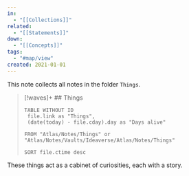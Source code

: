 ```yaml
---
in:
  - "[[Collections]]"
related:
  - "[[Statements]]"
down:
  - "[[Concepts]]"
tags:
  - "#map/view"
created: 2021-01-01
---
```

This note collects all notes in the folder `Things`.

> [!waves]+ ## Things
> ```dataview
> TABLE WITHOUT ID
>  file.link as "Things",
>  (date(today) - file.cday).day as "Days alive"
>  
> FROM "Atlas/Notes/Things" or "Atlas/Notes/Vaults/Ideaverse/Atlas/Notes/Things"
> 
> SORT file.ctime desc
> ```


These things act as a cabinet of curiosities, each with a story.